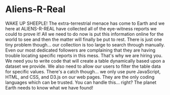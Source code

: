 # Aliens-R-Real

WAKE UP SHEEPLE! The extra-terrestrial menace has come to Earth and we here at ALIENS-R-REAL have collected all of the eye-witness reports we could to prove it! All we need to do now is put this information online for the world to see and then the matter will finally be put to rest. There is just one tiny problem though... our collection is too large to search through manually. Even our most dedicated followers are complaining that they are having trouble locating specific reports in this mess. That's why we are hiring you. We need you to write code that will create a table dynamically based upon a dataset we provide. We also need to allow our users to filter the table data for specific values. There's a catch though... we only use pure JavaScript, HTML, and CSS, and D3.js on our web pages. They are the only coding languages which can be trusted. You can handle this... right? The planet Earth needs to know what we have found!
